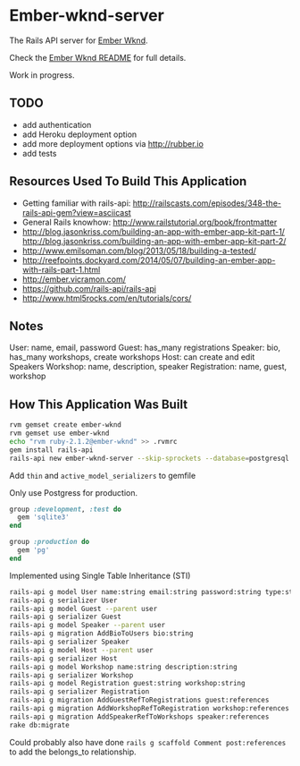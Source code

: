 # Ember-wknd-server

The Rails API server for [Ember Wknd](https://github.com/jeffcressman/ember-wknd).

Check the [Ember Wknd README](https://github.com/jeffcressman/ember-wknd) for full details.

Work in progress.

## TODO

* add authentication
* add Heroku deployment option
* add more deployment options via <http://rubber.io>
* add tests

## Resources Used To Build This Application

* Getting familiar with rails-api: <http://railscasts.com/episodes/348-the-rails-api-gem?view=asciicast>
* General Rails knowhow: <http://www.railstutorial.org/book/frontmatter>
* <http://blog.jasonkriss.com/building-an-app-with-ember-app-kit-part-1/>
 <http://blog.jasonkriss.com/building-an-app-with-ember-app-kit-part-2/>
* <http://www.emilsoman.com/blog/2013/05/18/building-a-tested/>
* <http://reefpoints.dockyard.com/2014/05/07/building-an-ember-app-with-rails-part-1.html>
* <http://ember.vicramon.com/>
* <https://github.com/rails-api/rails-api>
* <http://www.html5rocks.com/en/tutorials/cors/>

## Notes

User:           name, email, password
Guest:          has_many registrations
Speaker:        bio, has_many workshops, create workshops
Host:           can create and edit Speakers
Workshop:       name, description, speaker
Registration:   name, guest, workshop

## How This Application Was Built

```bash
rvm gemset create ember-wknd
rvm gemset use ember-wknd
echo "rvm ruby-2.1.2@ember-wknd" >> .rvmrc
gem install rails-api
rails-api new ember-wknd-server --skip-sprockets --database=postgresql
```

Add `thin` and `active_model_serializers` to gemfile

Only use Postgress for production.

```ruby
group :development, :test do
  gem 'sqlite3'
end

group :production do
  gem 'pg'
end
```

Implemented using Single Table Inheritance (STI)

```bash
rails-api g model User name:string email:string password:string type:string
rails-api g serializer User
rails-api g model Guest --parent user
rails-api g serializer Guest
rails-api g model Speaker --parent user
rails-api g migration AddBioToUsers bio:string
rails-api g serializer Speaker
rails-api g model Host --parent user
rails-api g serializer Host
rails-api g model Workshop name:string description:string
rails-api g serializer Workshop
rails-api g model Registration guest:string workshop:string
rails-api g serializer Registration
rails-api g migration AddGuestRefToRegistrations guest:references
rails-api g migration AddWorkshopRefToRegistration workshop:references
rails-api g migration AddSpeakerRefToWorkshops speaker:references
rake db:migrate
```
Could probably also have done `rails g scaffold Comment post:references` to add the belongs_to relationship.